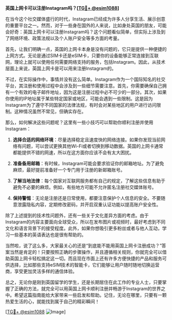 **英国上网卡可以注册Instagram吗？[[TG💪+ @esim1088](https://t.me/s/esim1088)]**

在当今这个社交媒体盛行的时代，Instagram已经成为许多人分享生活、展示创意的重要平台之一。然而，对于一些身在国外的人来说，比如身处英国的朋友，可能会好奇：英国上网卡可以注册Instagram吗？这个问题看似简单，但实际上涉及到了网络环境、政策法规以及个人账户安全等多方面的考量。

首先，让我们明确一点，英国的上网卡本身是没有问题的，它只是提供一种便捷的上网方式。无论是通过SIM卡还是eSIM卡，只要你的设备能够正常连接到互联网，理论上就可以使用任何需要网络支持的服务，包括Instagram。因此，从技术层面上来说，英国上网卡是可以用来注册Instagram的。

不过，在实际操作中，事情并没有这么简单。Instagram作为一个国际知名的社交平台，其注册和使用过程中会涉及到一些细节需要注意。首先，你需要确保自己拥有一个有效的电子邮件地址，因为这是注册过程中必不可少的一部分。其次，如果你使用的IP地址属于某些特定国家或地区，可能会遇到一些限制。这是因为Instagram为了遵守不同国家的法律法规，有时会对某些地区的用户进行访问限制。这种情况虽然不常见，但确实存在。

那么，如何解决这些问题呢？这里有一些小技巧可以帮助你顺利注册并使用Instagram：

1. **选择合适的网络环境**：尽量选择稳定且速度快的网络连接。如果你发现当前网络有问题，可以尝试更换其他Wi-Fi或者切换到移动数据。英国的上网卡通常都能提供不错的网速，所以在这方面你应该不会有太大困扰。

2. **准备备用邮箱**：有时候，Instagram可能会要求验证你的邮箱地址。为了避免麻烦，最好提前准备好一个专门用于注册的新邮箱账号。

3. **了解当地法律**：每个国家对互联网服务都有自己的规定，了解这些信息有助于避免不必要的麻烦。例如，有些地方可能不允许匿名注册社交媒体账号。

4. **保持警惕**：无论是注册还是日常使用，都要注意保护个人信息的安全。不要随意泄露隐私内容，定期修改密码，并开启双重认证功能以提高账户安全性。

除了上述提到的技术性问题外，还有一些关于文化差异方面的考虑。由于Instagram的内容主要面向全球受众，所以在发布图片或视频时，最好考虑到不同文化和语言背景下的接受程度。此外，如果你想吸引更多粉丝或者与他人互动，学习一些基本的英语表达也是很有帮助的。

当然啦，说了这么多，大家最关心的还是“到底能不能用英国上网卡注册成功？”答案当然是肯定的！只要按照正确的步骤操作，并且遵循相关规则，你就完全可以借助英国上网卡轻松搞定这一切。而且现在市面上还有许多方便快捷的产品和服务可供选择，比如那些支持eSIM技术的智能卡，它们能够让用户随时随地切换运营商，享受更加灵活多样的通信体验。

总之，无论你是刚到英国留学的学生，还是长期居住在此工作的专业人士，只要掌握了正确的方法，就完全可以用英国上网卡顺利注册并畅游于Instagram的世界之中。希望这篇指南能给大家带来一些启发和帮助。记住，无论在哪里，只要有一颗热爱生活的心，就能找到属于自己的精彩瞬间！

[[TG💪+ @esim1088](https://t.me/s/esim1088) ![Image](https://i.postimg.cc/4NQfJmqS/Snipaste-2025-05-13-00-14-12.png)]